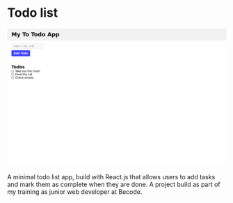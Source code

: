 # Todo list 

![](./screenshot.png)

A minimal todo list app, build with React.js that allows users to add tasks and mark them as complete when they are done. A project build as part of my training as junior web developer at Becode.